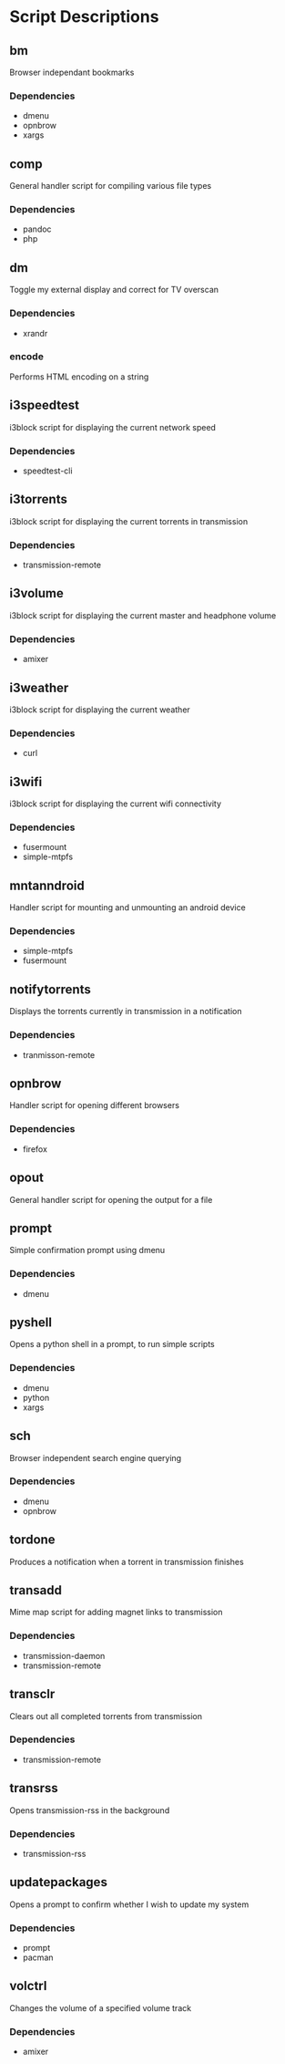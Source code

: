 # Script Descriptions

## bm

Browser independant bookmarks

### Dependencies

+ dmenu
+ opnbrow
+ xargs

## comp

General handler script for compiling various file types

### Dependencies

+ pandoc
+ php

## dm

Toggle my external display and correct for TV overscan

### Dependencies

+ xrandr

### encode

Performs HTML encoding on a string

## i3speedtest

i3block script for displaying the current network speed

### Dependencies

+ speedtest-cli

## i3torrents

i3block script for displaying the current torrents in transmission

### Dependencies

+ transmission-remote

## i3volume

i3block script for displaying the current master and headphone volume

### Dependencies

+ amixer

## i3weather

i3block script for displaying the current weather

### Dependencies

+ curl

## i3wifi

i3block script for displaying the current wifi connectivity

### Dependencies

+ fusermount
+ simple-mtpfs

## mntanndroid

Handler script for mounting and unmounting an android device

### Dependencies

+ simple-mtpfs
+ fusermount

## notifytorrents

Displays the torrents currently in transmission in a notification

### Dependencies

+ tranmisson-remote

## opnbrow

Handler script for opening different browsers

### Dependencies

+ firefox

## opout

General handler script for opening the output for a file

## prompt

Simple confirmation prompt using dmenu

### Dependencies

+ dmenu

## pyshell

Opens a python shell in a prompt, to run simple scripts

### Dependencies

+ dmenu
+ python
+ xargs

## sch

Browser independent search engine querying

### Dependencies

+ dmenu
+ opnbrow

## tordone

Produces a notification when a torrent in transmission finishes

## transadd

Mime map script for adding magnet links to transmission

### Dependencies

+ transmission-daemon
+ transmission-remote

## transclr

Clears out all completed torrents from transmission

### Dependencies

+ transmission-remote

## transrss

Opens transmission-rss in the background

### Dependencies

+ transmission-rss

## updatepackages

Opens a prompt to confirm whether I wish to update my system

### Dependencies

+ prompt
+ pacman

## volctrl

Changes the volume of a specified volume track

### Dependencies

+ amixer
